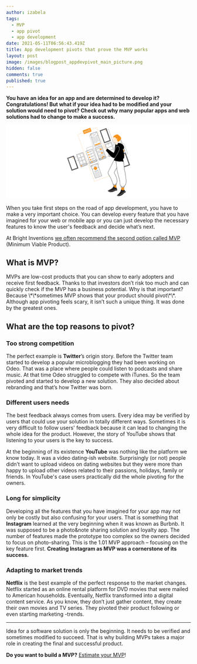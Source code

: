 ```yaml
---
author: izabela
tags:
  - MVP
  - app pivot
  - app development
date: 2021-05-11T06:56:43.419Z
title: App development pivots that prove the MVP works
layout: post
image: /images/blogpost_appdevpivot_main_picture.png
hidden: false
comments: true
published: true
---
```

**You have an idea for an app and are determined to develop it? Congratulations! But what if your idea had to be modified and your solution would need to pivot? Check out why many popular apps and web solutions had to change to make a success.** <br>

![App pivots MVP](/images/blogpost_www_iza_appdevpivot.png)

When you take first steps on the road of app development, you have to make a very important choice. You can develop every feature that you have imagined for your web or mobile app or you can just develop the necessary features to know the user's feedback and decide what’s next. 

At Bright Inventions [we often recommend the second option called MVP](/blog/4-things-we-love-about-building-mvps) (Minimum Viable Product). 

<div class="important-info"><h2>What is MVP?</h2><div>MVPs are low-cost products that you can show to early adopters and receive first feedback. Thanks to that investors don’t risk too much and can quickly check if the MVP has a business potential. Why is that important? Because \*\*sometimes MVP shows that your product should pivot\*\*. Although app pivoting feels scary, it isn’t such a unique thing. It was done by the greatest ones.</div></div>

## What are the top reasons to pivot?

### Too strong competition

The perfect example is **Twitter**’s origin story. Before the Twitter team started to develop a popular microblogging they had been working on Odeo. That was a place where people could listen to podcasts and share music. At that time Odeo struggled to compete with iTunes. So the team pivoted and started to develop a new solution. They also decided about rebranding and that’s how Twitter was born.

### Different users needs

The best feedback always comes from users. Every idea may be verified by users that could use your solution in totally different ways. Sometimes it is very difficult to follow users' feedback because it can lead to changing the whole idea for the product. However, the story of YouTube shows that listening to your users is the key to success.

At the beginning of its existence **YouTube** was nothing like the platform we know today. It was a video dating-ish website. Surprisingly (or not) people didn’t want to upload videos on dating websites but they were more than happy to upload other videos related to their passions, holidays, family or friends. In YouTube's case users practically did the whole pivoting for the owners.

### Long for simplicity

Developing all the features that you have imagined for your app may not only be costly but also confusing for your users. That is something that **Instagram** learned at the very beginning when it was known as Burbnb. It was supposed to be a photo&note sharing solution and loyalty app. The number of features made the prototype too complex so the owners decided to focus on photo-sharing. This is the 1.01 MVP approach – focusing on the key feature first. **Creating Instagram as MVP was a cornerstone of its success.**

### Adapting to market trends

**Netflix** is the best example of the perfect response to the market changes. Netflix started as an online rental platform for DVD movies that were mailed to American households. Eventually, Netflix transformed into a digital content service. As you know, they don’t just gather content, they create their own movies and TV series. They pivoted their product following or even starting marketing -trends.

- - -

Idea for a software solution is only the beginning. It needs to be verified and sometimes modified to succeed. That is why building MVPs takes a major role in creating the final and successful product. 





**Do you want to build a MVP?** [Estimate your MVP](/our-areas/mvp-development/)!